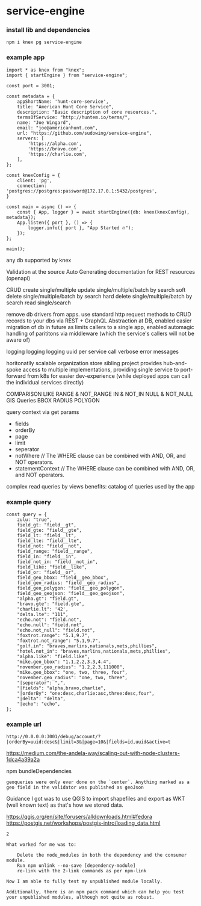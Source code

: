 # service-engine



### install lib and dependencies
```
npm i knex pg service-engine
```

### example app
```
import * as knex from "knex";
import { startEngine } from "service-engine";

const port = 3001;

const metadata = {
    appShortName: 'hunt-core-service',
    title: "American Hunt Core Service",
    description: "Basic description of core resources.",
    termsOfService: "http://huntem.io/terms/",
    name: "Joe Wingard",
    email: "joe@americanhunt.com",
    url: "https://github.com/sudowing/service-engine",
    servers: [
        'https://alpha.com',
        'https://bravo.com',
        'https://charlie.com',
    ],
};

const knexConfig = {
    client: 'pg',
    connection: 'postgres://postgres:password@172.17.0.1:5432/postgres',
}

const main = async () => {
    const { App, logger } = await startEngine({db: knex(knexConfig), metadata});
    App.listen({ port }, () => {
        logger.info({ port }, "App Started 🔥");
    });
};

main();
```

any db supported by knex

Validation at the source
Auto Generating documentation for REST resources (openapi)

CRUD
    create single/multiple
    update single/multiple/batch by search
    soft delete single/multiple/batch by search
    hard delete single/multiple/batch by search
    read single/search


remove db drivers from apps. use standard http request methods to CRUD records to your dbs via REST + GraphQL
Abstraction at DB, enabled easier migration of db in future as limits callers to a single app, enabled automagic handling of parititons via middleware (which the service's callers will not be aware of)

logging logging logging
uuid per service call
verbose error messages

horitonatlly scalable organization store
    sibling project provides hub-and-spoke access to multiple implementations, providing single service to port-forward from k8s for easier dev-experience (while deployed apps can call the individual services directly)


COMPARISON
LIKE
RANGE & NOT_RANGE
IN & NOT_IN
NULL & NOT_NULL
GIS Queries
    BBOX
    RADIUS
    POLYGON


query context via get params
 - fields
 - orderBy
 - page
 - limit
 - seperator
 - notWhere // The WHERE clause can be combined with AND, OR, and NOT operators.
 - statementContext // The WHERE clause can be combined with AND, OR, and NOT operators.

complex read queries by views
    benefits:
        catalog of queries used by the app


















  
  
### example query

```
const query = {
    zulu: "true",
    field_gt: "field__gt",
    field_gte: "field__gte",
    field_lt: "field__lt",
    field_lte: "field__lte",
    field_not: "field__not",
    field_range: "field__range",
    field_in: "field__in",
    field_not_in: "field__not_in",
    field_like: "field__like",
    field_or: "field__or",
    field_geo_bbox: "field__geo_bbox",
    field_geo_radius: "field__geo_radius",
    field_geo_polygon: "field__geo_polygon",
    field_geo_geojson: "field__geo_geojson",
    "alpha.gt": "field.gt",
    "bravo.gte": "field.gte",
    "charlie.lt": '42',
    "delta.lte": "111",
    "echo.not": "field.not",
    "echo.null": "field.not",
    "echo.not_null": "field.not",
    "foxtrot.range": "5.1,9.7",
    "foxtrot.not_range": "5.1,9.7",
    "golf.in": "braves,marlins,nationals,mets,phillies",
    "hotel.not_in": "braves,marlins,nationals,mets,phillies",
    "alpha.like": "field.like",
    "mike.geo_bbox": "1.1,2.2,3.3,4.4",
    "november.geo_radius": "1.2,2.3,111000",
    "mike.geo_bbox": "one, two, three, four",
    "november.geo_radius": "one, two, three",
    "|seperator": ",",
    "|fields": "alpha,bravo,charlie",
    "|orderBy": "one:desc,charlie:asc,three:desc,four",
    "|delta": "delta",
    "|echo": "echo",
};
```

### example url
```
http://0.0.0.0:3001/debug/account/?|orderBy=uuid:desc&|limit=3&|page=10&|fields=id,uuid&active=t
```


https://medium.com/the-andela-way/scaling-out-with-node-clusters-1dca4a39a2a


npm bundleDependencies


```
geoqueries were only ever done on the `center`. Anything marked as a geo field in the validator was published as geoJson
```
Guidance I got was to use QGIS to import shapefiles and export as WKT (well known text) as that's how we stored data.

https://qgis.org/en/site/forusers/alldownloads.html#fedora
https://postgis.net/workshops/postgis-intro/loading_data.html


```
2

What worked for me was to:

    Delete the node_modules in both the dependency and the consumer module.
    Run npm unlink --no-save [dependency-module]
    re-link with the 2-link commands as per npm-link

Now I am able to fully test my unpublished module locally.

Additionally, there is an npm pack command which can help you test your unpublished modules, although not quite as robust.
```


